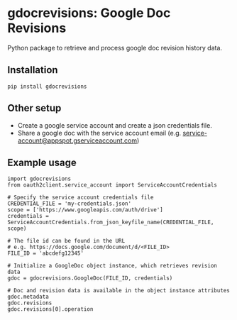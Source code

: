 # gdocrevisions: Google Doc Revisions
Python package to retrieve and process google doc revision history data.

## Installation
```
pip install gdocrevisions
```

## Other setup
* Create a google service account and create a json credentials file.
* Share a google doc with the service account email (e.g. service-account@appspot.gserviceaccount.com)

## Example usage
```
import gdocrevisions
from oauth2client.service_account import ServiceAccountCredentials

# Specify the service account credentials file
CREDENTIAL_FILE = 'my-credentials.json'
scope = ['https://www.googleapis.com/auth/drive']
credentials = ServiceAccountCredentials.from_json_keyfile_name(CREDENTIAL_FILE, scope)

# The file id can be found in the URL
# e.g. https://docs.google.com/document/d/<FILE_ID>
FILE_ID = 'abcdefg12345'

# Initialize a GoogleDoc object instance, which retrieves revision data 
gdoc = gdocrevisions.GoogleDoc(FILE_ID, credentials)

# Doc and revision data is available in the object instance attributes
gdoc.metadata
gdoc.revisions
gdoc.revisions[0].operation
```
